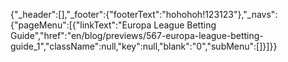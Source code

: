 {"_header":[],"_footer":{"footerText":"hohohoh!123123"},"_navs":{"pageMenu":[{"linkText":"Europa League Betting Guide","href":"en\/blog\/previews\/567-europa-league-betting-guide_1","className":null,"key":null,"blank":"0","subMenu":[]}]}}